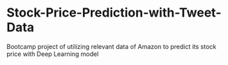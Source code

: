 # Stock-Price-Prediction-with-Tweet-Data
Bootcamp project of utilizing relevant data of Amazon to predict its stock price with Deep Learning model
